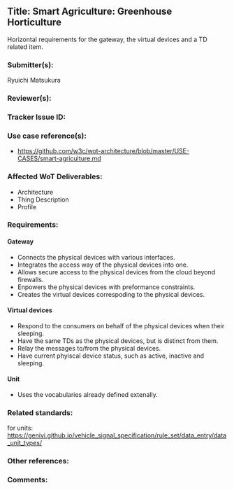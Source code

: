 ## Title: Smart Agriculture: Greenhouse Horticulture
Horizontal requirements for the gateway, the virtual devices and a TD related item.

### Submitter(s): 

Ryuichi Matsukura

### Reviewer(s):

<reviewers>

### Tracker Issue ID:

<please leave blank>

### Use case reference(s):

* https://github.com/w3c/wot-architecture/blob/master/USE-CASES/smart-agriculture.md

### Affected WoT Deliverables:

* Architecture
* Thing Description
* Profile

### Requirements:

#### Gateway
* Connects the physical devices with various interfaces.
* Integrates the access way of the physical devices into one. 
* Allows secure access to the physical devices from the cloud beyond firewalls.
* Enpowers the physical devices with preformance constraints.
* Creates the virtual devices correspoding to the physical devices.

#### Virtual devices
* Respond to the consumers on behalf of the physical devices when their sleeping.
* Have the same TDs as the physical devices, but is distinct from them.
* Relay the messages to/from the physical devices.
* Have current phyiscal device status, such as active, inactive and sleeping.

#### Unit
* Uses the vocabularies already defined extenally. 

### Related standards:

for units:
https://genivi.github.io/vehicle_signal_specification/rule_set/data_entry/data_unit_types/

### Other references:

<additional references that provide more context>

### Comments:

<additional comments>
